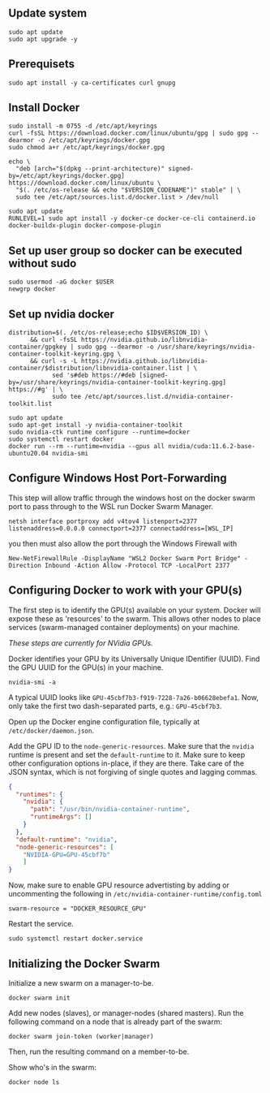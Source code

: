 Update system
----
```
sudo apt update
sudo apt upgrade -y
```

Prerequisets
----
```
sudo apt install -y ca-certificates curl gnupg
```

Install Docker
----
```
sudo install -m 0755 -d /etc/apt/keyrings
curl -fsSL https://download.docker.com/linux/ubuntu/gpg | sudo gpg --dearmor -o /etc/apt/keyrings/docker.gpg
sudo chmod a+r /etc/apt/keyrings/docker.gpg
```

```
echo \
  "deb [arch="$(dpkg --print-architecture)" signed-by=/etc/apt/keyrings/docker.gpg] https://download.docker.com/linux/ubuntu \
  "$(. /etc/os-release && echo "$VERSION_CODENAME")" stable" | \
  sudo tee /etc/apt/sources.list.d/docker.list > /dev/null
  ```

```
sudo apt update
RUNLEVEL=1 sudo apt install -y docker-ce docker-ce-cli containerd.io docker-buildx-plugin docker-compose-plugin
```


Set up user group so docker can be executed without sudo
----
```
sudo usermod -aG docker $USER
newgrp docker
```

Set up nvidia docker
----
```
distribution=$(. /etc/os-release;echo $ID$VERSION_ID) \
      && curl -fsSL https://nvidia.github.io/libnvidia-container/gpgkey | sudo gpg --dearmor -o /usr/share/keyrings/nvidia-container-toolkit-keyring.gpg \
      && curl -s -L https://nvidia.github.io/libnvidia-container/$distribution/libnvidia-container.list | \
            sed 's#deb https://#deb [signed-by=/usr/share/keyrings/nvidia-container-toolkit-keyring.gpg] https://#g' | \
            sudo tee /etc/apt/sources.list.d/nvidia-container-toolkit.list
```

```
sudo apt update
sudo apt-get install -y nvidia-container-toolkit
sudo nvidia-ctk runtime configure --runtime=docker
sudo systemctl restart docker
docker run --rm --runtime=nvidia --gpus all nvidia/cuda:11.6.2-base-ubuntu20.04 nvidia-smi
```

Configure Windows Host Port-Forwarding
----
This step will allow traffic through the windows host on the docker swarm port to pass through to the WSL run Docker Swarm Manager.

```
netsh interface portproxy add v4tov4 listenport=2377 listenaddress=0.0.0.0 connectport=2377 connectaddress=[WSL_IP]
```

you then must also allow the port through the Windows Firewall with

```
New-NetFirewallRule -DisplayName "WSL2 Docker Swarm Port Bridge" -Direction Inbound -Action Allow -Protocol TCP -LocalPort 2377
```


Configuring Docker to work with your GPU(s)
----

The first step is to identify the GPU(s) available on your system. 
Docker will expose these as 'resources' to the swarm. 
This allows other nodes to place services (swarm-managed container deployments) on your machine.  

_These steps are currently for NVidia GPUs._

Docker identifies your GPU by its Universally Unique IDentifier (UUID). 
Find the GPU UUID for the GPU(s) in your machine. 

```
nvidia-smi -a
```

A typical UUID looks like `GPU-45cbf7b3-f919-7228-7a26-b06628ebefa1`. 
Now, only take the first two dash-separated parts, e.g.: `GPU-45cbf7b3`.

Open up the Docker engine configuration file, typically at `/etc/docker/daemon.json`.


Add the GPU ID to the `node-generic-resources`. 
Make sure that the `nvidia` runtime is present and set the `default-runtime` to it.
Make sure to keep other configuration options in-place, if they are there. 
Take care of the JSON syntax, which is not forgiving of single quotes and lagging commas. 

```json
{
  "runtimes": {
    "nvidia": {
      "path": "/usr/bin/nvidia-container-runtime",
      "runtimeArgs": []
    }
  },
  "default-runtime": "nvidia",
  "node-generic-resources": [
    "NVIDIA-GPU=GPU-45cbf7b"
    ]
}
```

Now, make sure to enable GPU resource advertisting by adding or uncommenting the following in `/etc/nvidia-container-runtime/config.toml`

```
swarm-resource = "DOCKER_RESOURCE_GPU"
```

Restart the service. 

```
sudo systemctl restart docker.service
```

Initializing the Docker Swarm
----

Initialize a new swarm on a manager-to-be. 

```
docker swarm init
```

Add new nodes (slaves), or manager-nodes (shared masters). 
Run the following command on a node that is already part of the swarm: 

```
docker swarm join-token (worker|manager)
```

Then, run the resulting command on a member-to-be.

Show who's in the swarm: 
```
docker node ls
```
